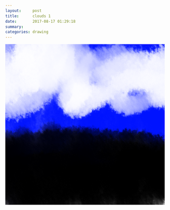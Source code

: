 ```yaml
---
layout:     post
title:      clouds 1
date:       2017-08-17 01:29:18
summary:    
categories: drawing
---
```

![clouds 1](/images/diary/clouds-1.png ".")

